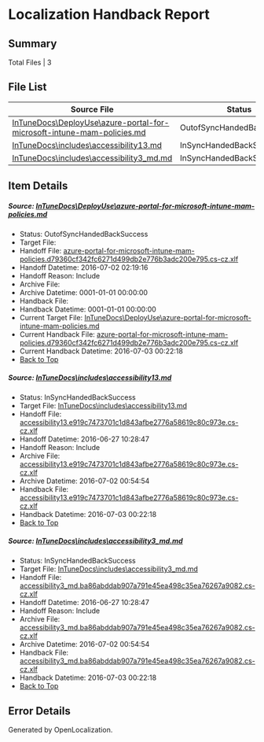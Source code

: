 # <a name='report-top'></a> Localization Handback Report

## Summary
 Total Files | 3

## File List
 Source File | Status | Details 
 ----------- | ------ | ------- 
 [InTuneDocs\DeployUse\azure-portal-for-microsoft-intune-mam-policies.md](https://github.com/Microsoft/IntuneDocs-pr/blob/0a38b0ef301559209acab0611cfe3da69b468ff7/InTuneDocs/DeployUse/azure-portal-for-microsoft-intune-mam-policies.md) | OutofSyncHandedBackSuccess | [Details](#7d27f131b07ccc8d2904b10c51e0b8936cc34f5915)
 [InTuneDocs\includes\accessibility13.md](https://github.com/Microsoft/IntuneDocs-pr/blob/56ab8c21f7da490c3bf0d541c7026e2ed84926dd/InTuneDocs/includes/accessibility13.md) | InSyncHandedBackSuccess | [Details](#d64ab436a4fd522c988668574a966d76c2ed7bb6561)
 [InTuneDocs\includes\accessibility3_md.md](https://github.com/Microsoft/IntuneDocs-pr/blob/56ab8c21f7da490c3bf0d541c7026e2ed84926dd/InTuneDocs/includes/accessibility3_md.md) | InSyncHandedBackSuccess | [Details](#4a7accd0ebf4e231104a6d61faa68bf4a03fe7ff575)

## Item Details
##### <a name='7d27f131b07ccc8d2904b10c51e0b8936cc34f5915'></a> Source: [InTuneDocs\DeployUse\azure-portal-for-microsoft-intune-mam-policies.md](https://github.com/Microsoft/IntuneDocs-pr/blob/0a38b0ef301559209acab0611cfe3da69b468ff7/InTuneDocs/DeployUse/azure-portal-for-microsoft-intune-mam-policies.md)
* Status: OutofSyncHandedBackSuccess
* Target File: 
* Handoff File: [azure-portal-for-microsoft-intune-mam-policies.d79360cf342fc6271d499db2e776b3adc200e795.cs-cz.xlf](https://github.com/Microsoft/EM.handoff/blob/3411045172d58c287638368c9c73afd76a846ba6/ol-handoff/Microsoft/IntuneDocs-pr.cs-cz/master/azure-portal-for-microsoft-intune-mam-policies.d79360cf342fc6271d499db2e776b3adc200e795.cs-cz.xlf)
* Handoff Datetime: 2016-07-02 02:19:16
* Handoff Reason: Include
* Archive File: 
* Archive Datetime: 0001-01-01 00:00:00
* Handback File: 
* Handback Datetime: 0001-01-01 00:00:00
* Current Target File: [InTuneDocs\DeployUse\azure-portal-for-microsoft-intune-mam-policies.md](https://github.com/Microsoft/IntuneDocs-pr.cs-cz/blob/1a20ccbf740a1a98891e59fa41caf8bc26ef4ce1/InTuneDocs/DeployUse/azure-portal-for-microsoft-intune-mam-policies.md)
* Current Handback File: [azure-portal-for-microsoft-intune-mam-policies.d79360cf342fc6271d499db2e776b3adc200e795.cs-cz.xlf](https://github.com/Microsoft/EM.handback/blob/916b2db14fb971bb05d671e1b347fe2dd14b844d/ol-handback/Microsoft/IntuneDocs-pr.cs-cz/master/azure-portal-for-microsoft-intune-mam-policies.d79360cf342fc6271d499db2e776b3adc200e795.cs-cz.xlf)
* Current Handback Datetime: 2016-07-03 00:22:18
* [Back to Top](#report-top)

##### <a name='d64ab436a4fd522c988668574a966d76c2ed7bb6561'></a> Source: [InTuneDocs\includes\accessibility13.md](https://github.com/Microsoft/IntuneDocs-pr/blob/56ab8c21f7da490c3bf0d541c7026e2ed84926dd/InTuneDocs/includes/accessibility13.md)
* Status: InSyncHandedBackSuccess
* Target File: [InTuneDocs\includes\accessibility13.md](https://github.com/Microsoft/IntuneDocs-pr.cs-cz/blob/1a20ccbf740a1a98891e59fa41caf8bc26ef4ce1/InTuneDocs/includes/accessibility13.md)
* Handoff File: [accessibility13.e919c7473701c1d843afbe2776a58619c80c973e.cs-cz.xlf](https://github.com/Microsoft/EM.handoff/blob/3774776b6d8c533d70c375a1042dac80efce57f3/ol-handoff/Microsoft/IntuneDocs-pr.cs-cz/master/accessibility13.e919c7473701c1d843afbe2776a58619c80c973e.cs-cz.xlf)
* Handoff Datetime: 2016-06-27 10:28:47
* Handoff Reason: Include
* Archive File: [accessibility13.e919c7473701c1d843afbe2776a58619c80c973e.cs-cz.xlf](https://github.com/Microsoft/EM.handoff/blob/263e8608869fe91246c5434e4dd1aeb051f8b7c5/ol-handoff/Microsoft/IntuneDocs-pr.cs-cz/master/archive/accessibility13.e919c7473701c1d843afbe2776a58619c80c973e.cs-cz.xlf)
* Archive Datetime: 2016-07-02 00:54:54
* Handback File: [accessibility13.e919c7473701c1d843afbe2776a58619c80c973e.cs-cz.xlf](https://github.com/Microsoft/EM.handback/blob/916b2db14fb971bb05d671e1b347fe2dd14b844d/ol-handback/Microsoft/IntuneDocs-pr.cs-cz/master/accessibility13.e919c7473701c1d843afbe2776a58619c80c973e.cs-cz.xlf)
* Handback Datetime: 2016-07-03 00:22:18
* [Back to Top](#report-top)

##### <a name='4a7accd0ebf4e231104a6d61faa68bf4a03fe7ff575'></a> Source: [InTuneDocs\includes\accessibility3_md.md](https://github.com/Microsoft/IntuneDocs-pr/blob/56ab8c21f7da490c3bf0d541c7026e2ed84926dd/InTuneDocs/includes/accessibility3_md.md)
* Status: InSyncHandedBackSuccess
* Target File: [InTuneDocs\includes\accessibility3_md.md](https://github.com/Microsoft/IntuneDocs-pr.cs-cz/blob/1a20ccbf740a1a98891e59fa41caf8bc26ef4ce1/InTuneDocs/includes/accessibility3_md.md)
* Handoff File: [accessibility3_md.ba86abddab907a791e45ea498c35ea76267a9082.cs-cz.xlf](https://github.com/Microsoft/EM.handoff/blob/3774776b6d8c533d70c375a1042dac80efce57f3/ol-handoff/Microsoft/IntuneDocs-pr.cs-cz/master/accessibility3_md.ba86abddab907a791e45ea498c35ea76267a9082.cs-cz.xlf)
* Handoff Datetime: 2016-06-27 10:28:47
* Handoff Reason: Include
* Archive File: [accessibility3_md.ba86abddab907a791e45ea498c35ea76267a9082.cs-cz.xlf](https://github.com/Microsoft/EM.handoff/blob/263e8608869fe91246c5434e4dd1aeb051f8b7c5/ol-handoff/Microsoft/IntuneDocs-pr.cs-cz/master/archive/accessibility3_md.ba86abddab907a791e45ea498c35ea76267a9082.cs-cz.xlf)
* Archive Datetime: 2016-07-02 00:54:54
* Handback File: [accessibility3_md.ba86abddab907a791e45ea498c35ea76267a9082.cs-cz.xlf](https://github.com/Microsoft/EM.handback/blob/916b2db14fb971bb05d671e1b347fe2dd14b844d/ol-handback/Microsoft/IntuneDocs-pr.cs-cz/master/accessibility3_md.ba86abddab907a791e45ea498c35ea76267a9082.cs-cz.xlf)
* Handback Datetime: 2016-07-03 00:22:18
* [Back to Top](#report-top)


## Error Details

Generated by OpenLocalization.
